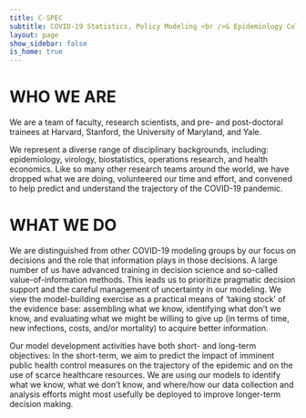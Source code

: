 ```yaml
---
title: C-SPEC
subtitle: COVID-19 Statistics, Policy Modeling <br />& Epidemiology Collective
layout: page
show_sidebar: false
is_home: true
---
```


# WHO WE ARE

We are a team of faculty, research scientists, and pre- and post-doctoral trainees at Harvard, Stanford, the University of Maryland, and Yale. 

We represent a diverse range of disciplinary backgrounds, including: epidemiology, virology, biostatistics, operations research, and health economics. Like so many other research teams around the world, we have dropped what we are doing, volunteered our time and effort, and convened to help predict and understand the trajectory of the COVID-19 pandemic. 

# WHAT WE DO

We are distinguished from other COVID-19 modeling groups by our focus on decisions and the role that information plays in those decisions. A large number of us have advanced training in decision science and so-called value-of-information methods. This leads us to prioritize pragmatic decision support and the careful management of uncertainty in our modeling. We view the model-building exercise as a practical means of ‘taking stock’ of the evidence base: assembling what we know, identifying what don’t we know, and evaluating what we might be willing to give up (in terms of time, new infections, costs, and/or mortality) to acquire better information.

Our model development activities have both short- and long-term objectives: In the short-term, we aim to predict the impact of imminent public health control measures on the trajectory of the epidemic and on the use of scarce healthcare resources. We are using our models to identify what we know, what we don’t know, and where/how our data collection and analysis efforts might most usefully be deployed to improve longer-term decision making.
